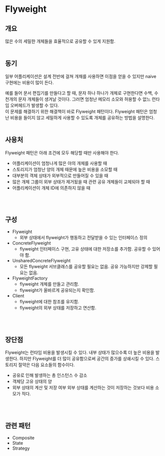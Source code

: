 # Flyweight
## 개요
많은 수의 세밀한 개체들을 효율적으로 공유할 수 있게 지원함.
<br>
<br>

## 동기
일부 어플리케이션은 설계 전반에 걸쳐 개채를 사용하면 이점을 얻을 수 있지만 naive 구현에는 비용이 많이 든다.

예를 들어 문서 편집기를 만들다고 할 때, 문자 하나 하나가 개체로 구현한다면 수백, 수천개의 문자 개체들이 생겨날 것이다. 그러면 엄청난 메모리 소모와 허용할 수 없느 런타임 오버헤드가 발생할 수 있다.
<br>
이 문제를 해결하기 위한 해결책이 바로 Flyweight 패턴이다.
Flyweight 패턴은 엄청난 비용을 들이지 않고 세밀하게 사용할 수 있도록 개체를 공유하는 방법을 설명한다.
<br>
<br>

## 사용처
Flyweight 패턴은 아래 조건에 모두 해당할 때만 사용해야 한다.
* 어플리케이션이 엄청나게 많은 야의 개체를 사용할 때
* 스토리지가 엄청난 양의 개체 때문에 높은 비용을 소모할 때
* 대부분의 객체 상태가 외부적으로 만들어질 수 있을 때
* 많은 개체 그룹이 외부 상태가 제거됬을 때 관련 공유 개체들이 교체되야 할 때
* 어플리케이션이 개체 ID에 의존하지 않을 때
<br>
<br>

## 구성
* Flyweight
    * 외부 상태에서 flyweight가 행동하고 전달받을 수 있는 인터페이스 정의
* ConcreteFlyweight
    * flyweight 인터페이스 구현, 고유 상태에 대한 저장소를 추가함. 공유할 수 있어야 함.
* UnsharedConcreteFlyweight
    * 모든 flyweight 서브클래스를 공유할 필요는 없음. 공유 가능하지만 강제할 필요는 없음.
* FlyweightFactory
    * flyweight 개체를 만들고 관리함.
    * flyweight가 올바르게 공유되는지 확인함.
* Client
    * flyweight에 대한 참조를 유지함.
    * flyweight의 외부 상태를 저장하고 연산함.
<br>
<br>

## 장단점
Flyweight는 런타임 비용을 발생시킬 수 있다. 내부 상태가 많으수록 더 높은 비용을 발생한다. 하지만 Flyweight를 더 많이 공유함으로써 공간의 증가를 상쇄시킬 수 있다.
스토리지 절약은 다음 요소들의 함수이다.
* 공유로 인해 발생하는 총 인스턴스 수 감소
* 객체당 고유 상태의 양
* 외부 상태의 계산 및 저장 여부
외부 상태를 계산하는 것이 저장하는 것보다 비용 소모가 적다.
<br>
<br>

## 관련 패턴
* Composite
* State
* Strategy